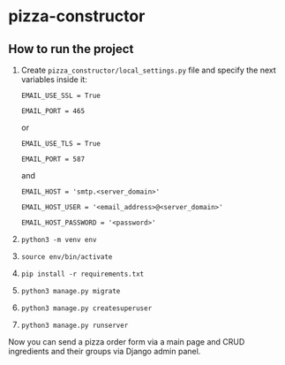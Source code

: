 # pizza-constructor

## How to run the project

1. Create `pizza_constructor/local_settings.py` file and specify the next variables inside it:

    `EMAIL_USE_SSL = True`
    
    `EMAIL_PORT = 465`
    
    or
    
    `EMAIL_USE_TLS = True`
    
    `EMAIL_PORT = 587`
    
    and
    
    `EMAIL_HOST = 'smtp.<server_domain>'`
    
    `EMAIL_HOST_USER = '<email_address>@<server_domain>'`
    
    `EMAIL_HOST_PASSWORD = '<password>'`

1. `python3 -m venv env`
1. `source env/bin/activate`
1. `pip install -r requirements.txt`
1. `python3 manage.py migrate`
1. `python3 manage.py createsuperuser`
1. `python3 manage.py runserver`

Now you can send a pizza order form via a main page and CRUD ingredients and their groups via Django admin panel.
